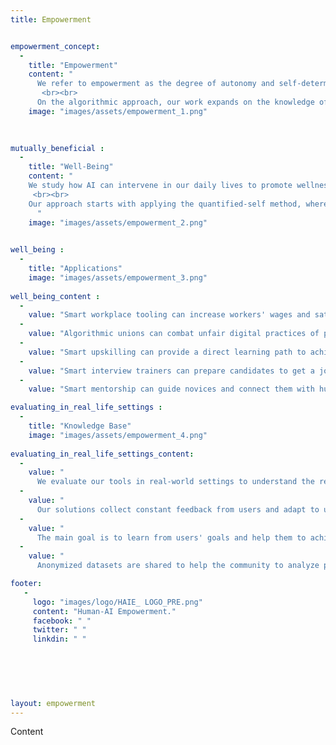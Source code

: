 ```yaml
---
title: Empowerment


empowerment_concept: 
  -
    title: "Empowerment"
    content: "
      We refer to empowerment as the degree of autonomy and self-determination in people and communities. We study how AI can help individuals become more self-sufficient and advance in their goals. The objective is to help people become more confident in controlling their lives and enhance their potential to influence the world around them.
       <br><br>
      On the algorithmic approach, our work expands on the knowledge of AI empowerment that explores the potential an agent perceives that it has to influence its environment. We explore how different machine-learning approaches can help agents identify and learn from human interactions and adapt according to the immediate benefit for humans. Evaluating the AI outcomes is a crucial component of our technology to promote Trustworthy AI solutions."
    image: "images/assets/empowerment_1.png"

  
  
mutually_beneficial : 
  -
    title: "Well-Being"
    content: "
    We study how AI can intervene in our daily lives to promote wellness in different dimensions, such as mental, physical, economic, and emotional well-being. We focus on understanding how to measure and parametrize well-being measurements that algorithms can use to optimize their outcomes. Our group explores how machine learning models that learn from subjective factors can gradually improve their perceived performance.
     <br><br>
    Our approach starts with applying the quantified-self method, where users are willing to understand how they perform periodically. Humans can assist algorithms in understanding the meaning of the collected data and how these digital traces can be linked to a direct benefit for them. We develop technology to track these digital traces to train algorithms to help individuals achieve their goals.
      "
    image: "images/assets/empowerment_2.png"

  
well_being : 
  -
    title: "Applications"
    image: "images/assets/empowerment_3.png"
    
well_being_content :
  -
    value: "Smart workplace tooling can increase workers' wages and satisfaction (performance)"
  -
    value: "Algorithmic unions can combat unfair digital practices of platforms (justice)"
  -
    value: "Smart upskilling can provide a direct learning path to achieve a goal (education)"
  -
    value: "Smart interview trainers can prepare candidates to get a job position (recruitment)"
  -
    value: "Smart mentorship can guide novices and connect them with human mentors (mentoring)"

evaluating_in_real_life_settings : 
  -
    title: "Knowledge Base"
    image: "images/assets/empowerment_4.png"
    
evaluating_in_real_life_settings_content:
  -
    value: "
      We evaluate our tools in real-world settings to understand the real impact of AI-powered tools."
  -
    value: "
      Our solutions collect constant feedback from users and adapt to users evolving preferences."
  -
    value: "
      The main goal is to learn from users' goals and help them to achieve them."
  -
    value: "
      Anonymized datasets are shared to help the community to analyze performance data."

footer:
   - 
     logo: "images/logo/HAIE_ LOGO_PRE.png"
     content: "Human-AI Empowerment."
     facebook: " "
     twitter: " "
     linkdin: " "
   


 
 
 
layout: empowerment
---
```



Content
